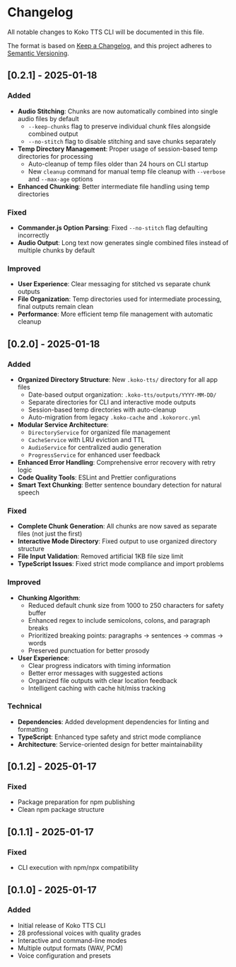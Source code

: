 # Changelog

All notable changes to Koko TTS CLI will be documented in this file.

The format is based on [Keep a Changelog](https://keepachangelog.com/en/1.0.0/),
and this project adheres to [Semantic Versioning](https://semver.org/spec/v2.0.0.html).

## [0.2.1] - 2025-01-18

### Added
- **Audio Stitching**: Chunks are now automatically combined into single audio files by default
  - `--keep-chunks` flag to preserve individual chunk files alongside combined output
  - `--no-stitch` flag to disable stitching and save chunks separately
- **Temp Directory Management**: Proper usage of session-based temp directories for processing
  - Auto-cleanup of temp files older than 24 hours on CLI startup
  - New `cleanup` command for manual temp file cleanup with `--verbose` and `--max-age` options
- **Enhanced Chunking**: Better intermediate file handling using temp directories

### Fixed
- **Commander.js Option Parsing**: Fixed `--no-stitch` flag defaulting incorrectly
- **Audio Output**: Long text now generates single combined files instead of multiple chunks by default

### Improved
- **User Experience**: Clear messaging for stitched vs separate chunk outputs
- **File Organization**: Temp directories used for intermediate processing, final outputs remain clean
- **Performance**: More efficient temp file management with automatic cleanup

## [0.2.0] - 2025-01-18

### Added
- **Organized Directory Structure**: New `.koko-tts/` directory for all app files
  - Date-based output organization: `.koko-tts/outputs/YYYY-MM-DD/`
  - Separate directories for CLI and interactive mode outputs
  - Session-based temp directories with auto-cleanup
  - Auto-migration from legacy `.koko-cache` and `.kokororc.yml`
- **Modular Service Architecture**: 
  - `DirectoryService` for organized file management
  - `CacheService` with LRU eviction and TTL
  - `AudioService` for centralized audio generation
  - `ProgressService` for enhanced user feedback
- **Enhanced Error Handling**: Comprehensive error recovery with retry logic
- **Code Quality Tools**: ESLint and Prettier configurations
- **Smart Text Chunking**: Better sentence boundary detection for natural speech

### Fixed
- **Complete Chunk Generation**: All chunks are now saved as separate files (not just the first)
- **Interactive Mode Directory**: Fixed output to use organized directory structure
- **File Input Validation**: Removed artificial 1KB file size limit
- **TypeScript Issues**: Fixed strict mode compliance and import problems

### Improved
- **Chunking Algorithm**: 
  - Reduced default chunk size from 1000 to 250 characters for safety buffer
  - Enhanced regex to include semicolons, colons, and paragraph breaks
  - Prioritized breaking points: paragraphs → sentences → commas → words
  - Preserved punctuation for better prosody
- **User Experience**:
  - Clear progress indicators with timing information
  - Better error messages with suggested actions
  - Organized file outputs with clear location feedback
  - Intelligent caching with cache hit/miss tracking

### Technical
- **Dependencies**: Added development dependencies for linting and formatting
- **TypeScript**: Enhanced type safety and strict mode compliance
- **Architecture**: Service-oriented design for better maintainability

## [0.1.2] - 2025-01-17

### Fixed
- Package preparation for npm publishing
- Clean npm package structure

## [0.1.1] - 2025-01-17

### Fixed
- CLI execution with npm/npx compatibility

## [0.1.0] - 2025-01-17

### Added
- Initial release of Koko TTS CLI
- 28 professional voices with quality grades
- Interactive and command-line modes
- Multiple output formats (WAV, PCM)
- Voice configuration and presets
